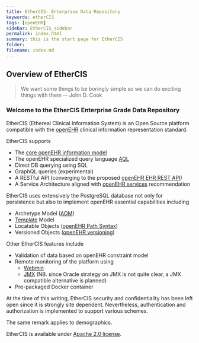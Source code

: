 ```yaml
---
title: EtherCIS- Enterprise Data Repository
keywords: etherCIS
tags: [openEHR]
sidebar: EtherCIS_sidebar
permalink: index.html
summary: this is the start page for EtherCIS
folder: 
filename: index.md
---
```


## Overview of EtherCIS
> We want some things to be boringly simple so we can do exciting things with them
-- <citation>John D. Cook</citation>

### Welcome to the EtherCIS Enterprise Grade Data Repository

EtherCIS (Ethereal Clinical Information System) is an Open Source platform compatible with the [openEHR](http://www.openehr.org/) clinical information representation standard. 

EtherCIS supports

- The [core openEHR information model](http://www.openehr.org/releases/RM/latest/docs/index)
- The openEHR specialized query language [AQL](http://www.openehr.org/releases/QUERY/latest/docs/AQL/AQL.html)
- Direct DB querying using SQL
- GraphQL queries (experimental)
- A RESTful API (converging to the proposed [openEHR EHR REST API](http://www.openehr.org/releases/ITS/latest/ehr_restapi.html))
- A Service Architecture aligned with [openEHR services](http://www.openehr.org/releases/BASE/latest/docs/architecture_overview/architecture_overview.html#_service_model_sm)  recommendation

EtherCIS uses extensively the PostgreSQL database not only for persistence but also to implement openEHR essential capabilities including

- Archetype Model ([AOM](http://www.openehr.org/releases/AM/latest/docs/AOM1.4/AOM1.4.html))
- [Template](http://www.openehr.org/releases/BASE/latest/docs/architecture_overview/architecture_overview.html#_archetypes_and_templates) Model
- Locatable Objects ([openEHR Path Syntax](http://www.openehr.org/releases/BASE/latest/docs/architecture_overview/architecture_overview.html#_paths_and_locators))
- Versioned Objects ([openEHR versioning](http://www.openehr.org/releases/BASE/latest/docs/architecture_overview/architecture_overview.html#_versioning_2))    

Other EtherCIS features include

- Validation of data based on openEHR constraint model
- Remote monitoring of the platform using
	- [Webmin](http://www.webmin.com/)
	- [JMX](http://www.oracle.com/technetwork/articles/java/javamanagement-140525.html) (NB. since Oracle strategy on JMX is not quite clear, a JMX compatible alternative is planned)
- Pre-packaged Docker container

At the time of this writing, EtherCIS security and confidentiality has been left open since it is strongly site dependent. Nevertheless, authentication and authorization is implemented to support various schemes.

The same remark applies to demographics.

EtherCIS is available under [Apache 2.0 license](https://www.apache.org/licenses/LICENSE-2.0).
